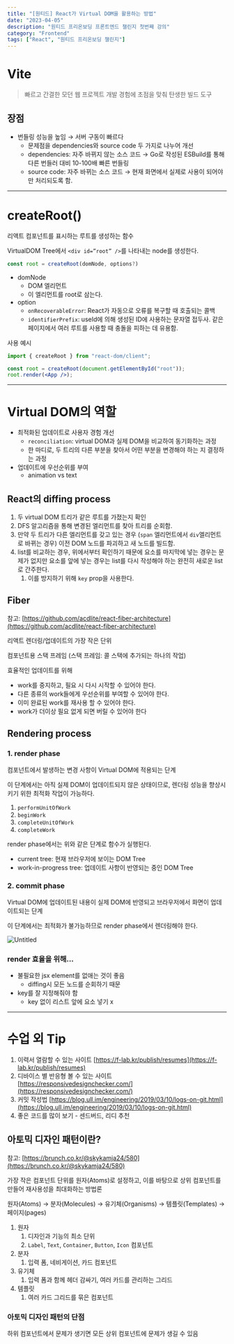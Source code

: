 ```yaml
---
title: "[원티드] React가 Virtual DOM을 활용하는 방법"
date: "2023-04-05"
description: "원티드 프리온보딩 프론트엔드 챌린지 첫번째 강의"
category: "Frontend"
tags: ["React", "원티드 프리온보딩 챌린지"]
---
```


# Vite

> 빠르고 간결한 모던 웹 프로젝트 개발 경험에 초점을 맞춰 탄생한 빌드 도구

## 장점

- 번들링 성능을 높임 → 서버 구동이 빠르다
  - 문제점을 dependencies와 source code 두 가지로 나누어 개선
  - dependencies: 자주 바뀌지 않는 소스 코드 → Go로 작성된 ESBuild를 통해 다른 번들러 대비 10-100배 빠른 번들링
  - source code: 자주 바뀌는 소스 코드 → 현재 화면에서 실제로 사용이 되어야만 처리되도록 함.

---

# createRoot()

리액트 컴포넌트를 표시하는 루트를 생성하는 함수

VirtualDOM Tree에서 `<div id=”root” />`를 나타내는 node를 생성한다.

```jsx
const root = createRoot(domNode, options?)
```

- domNode
  - DOM 엘리먼트
  - 이 엘리먼트를 root로 삼는다.
- option
  - `onRecoverableError`: React가 자동으로 오류를 복구할 때 호출되는 콜백
  - `identifierPrefix`: useId에 의해 생성된 ID에 사용하는 문자열 접두사. 같은 페이지에서 여러 루트를 사용할 때 충돌을 피하는 데 유용함.

사용 예시

```jsx
import { createRoot } from "react-dom/client";

const root = createRoot(document.getElementById("root"));
root.render(<App />);
```

---

# Virtual DOM의 역할

- 최적화된 업데이트로 사용자 경험 개선
  - `reconciliation`: virtual DOM과 실제 DOM을 비교하여 동기화하는 과정
  - 한 마디로, 두 트리의 다른 부분을 찾아서 어떤 부분을 변경해야 하는 지 결정하는 과정
- 업데이트에 우선순위를 부여
  - animation vs text

## React의 diffing process

1. 두 virtual DOM 트리가 같은 루트를 가졌는지 확인
2. DFS 알고리즘을 통해 변경된 엘리먼트를 찾아 트리를 순회함.
3. 만약 두 트리가 다른 엘리먼트를 갖고 있는 경우 (`span` 엘리먼트에서 `div`엘리먼트로 바뀌는 경우) 이전 DOM 노드를 파괴하고 새 노드를 빌드함.
4. list를 비교하는 경우, 위에서부터 확인하기 때문에 요소를 마지막에 넣는 경우는 문제가 없지만 요소를 앞에 넣는 경우는 list를 다시 작성해야 하는 완전히 새로운 list로 간주한다.
   1. 이를 방지하기 위해 `key` prop을 사용한다.

## Fiber

참고: [https://github.com/acdlite/react-fiber-architecture](https://github.com/acdlite/react-fiber-architecture)

리액트 렌더링/업데이트의 가장 작은 단위

컴포넌트용 스택 프레임 (스택 프레임: 콜 스택에 추가되는 하나의 작업)

효율적인 업데이트를 위해

- work를 중지하고, 필요 시 다시 시작할 수 있어야 한다.
- 다른 종류의 work들에게 우선순위를 부여할 수 있어야 한다.
- 이미 완료된 work를 재사용 할 수 있어야 한다.
- work가 더이상 필요 없게 되면 버릴 수 있어야 한다

## Rendering process

### 1. render phase

컴포넌트에서 발생하는 변경 사항이 Virtual DOM에 적용되는 단계

이 단계에서는 아직 실제 DOM이 업데이트되지 않은 상태이므로, 렌더링 성능을 향상시키기 위한 최적화 작업이 가능하다.

1. `performUnitOfWork`
2. `beginWork`
3. `completeUnitOfWork`
4. `completeWork`

render phase에서는 위와 같은 단계로 함수가 실행된다.

- current tree: 현재 브라우저에 보이는 DOM Tree
- work-in-progress tree: 업데이트 사항이 반영되는 중인 DOM Tree

### 2. commit phase

Virtual DOM에 업데이트된 내용이 실제 DOM에 반영되고 브라우저에서 화면이 업데이트되는 단계

이 단계에서는 최적화가 불가능하므로 render phase에서 렌더링해야 한다.

![Untitled](./images/wanted1.png)

### render 효율을 위해…

- 불필요한 jsx element를 없애는 것이 좋음
  - diffing시 모든 노드를 순회하기 때문
- key를 잘 지정해줘야 함
  - key 없이 리스트 앞에 요소 넣기 x

---

# 수업 외 Tip

1. 이력서 열람할 수 있는 사이트 [https://f-lab.kr/publish/resumes](https://f-lab.kr/publish/resumes)
2. 디바이스 별 반응형 볼 수 있는 사이트 [https://responsivedesignchecker.com/](https://responsivedesignchecker.com/)
3. 커밋 작성법 [https://blog.ull.im/engineering/2019/03/10/logs-on-git.html](https://blog.ull.im/engineering/2019/03/10/logs-on-git.html)
4. 좋은 코드를 많이 보기 - 센드버드, 리디 추천

## 아토믹 디자인 패턴이란?

참고: [https://brunch.co.kr/@skykamja24/580](https://brunch.co.kr/@skykamja24/580)

가장 작은 컴포넌트 단위를 원자(Atoms)로 설정하고, 이를 바탕으로 상위 컴포넌트를 만들어 재사용성을 최대화하는 방법론

원자(Atoms) → 분자(Molecules) → 유기체(Organisms) → 템플릿(Templates) → 페이지(pages)

1. 원자
   1. 디자인과 기능의 최소 단위
   2. `Label`, `Text`, `Container`, `Button`, `Icon` 컴포넌트
2. 분자
   1. 입력 폼, 네비게이션, 카드 컴포넌트
3. 유기체
   1. 입력 폼과 함께 헤더 감싸기, 여러 카드를 관리하는 그리드
4. 템플릿
   1. 여러 카드 그리드를 묶은 컴포넌트

### 아토믹 디자인 패턴의 단점

하위 컴포넌트에서 문제가 생기면 모든 상위 컴포넌트에 문제가 생길 수 있음
